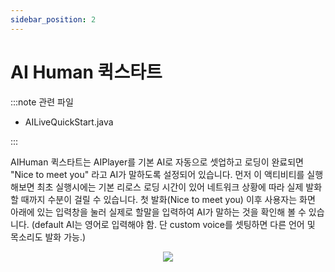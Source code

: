```yaml
---
sidebar_position: 2
---
```


# AI Human 퀵스타트

:::note 관련 파일

- AILiveQuickStart.java

:::

AIHuman 퀵스타트는 AIPlayer를 기본 AI로 자동으로 셋업하고 로딩이 완료되면 "Nice to meet you" 라고 AI가 말하도록 설정되어 있습니다. 먼저 이 액티비티를 실행해보면 최초 실행시에는 기본 리로스 로딩 시간이 있어 네트워크 상황에 따라 실제 발화할 때까지 수분이 걸릴 수 있습니다. 첫 발화(Nice to meet you) 이후 사용자는 화면 아래에 있는 입력창을 눌러 실제로 할말을 입력하여 AI가 말하는 것을 확인해 볼 수 있습니다. (default AI는 영어로 입력해야 함. 단 custom voice를 셋팅하면 다른 언어 및 목소리도 발화 가능.)

<p align="center">
<img src="/img/aihuman/android/Screenshot_20211207-002300.png" style={{zoom: "25%"}} />
</p>

